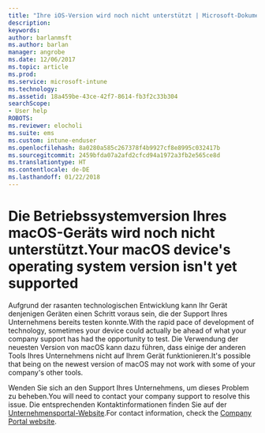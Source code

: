 ```yaml
---
title: "Ihre iOS-Version wird noch nicht unterstützt | Microsoft-Dokumentation"
description: 
keywords: 
author: barlanmsft
ms.author: barlan
manager: angrobe
ms.date: 12/06/2017
ms.topic: article
ms.prod: 
ms.service: microsoft-intune
ms.technology: 
ms.assetid: 18a459be-43ce-42f7-8614-fb3f2c33b304
searchScope:
- User help
ROBOTS: 
ms.reviewer: elocholi
ms.suite: ems
ms.custom: intune-enduser
ms.openlocfilehash: 8a0280a585c267378f4b9927cf8e8995c032417b
ms.sourcegitcommit: 2459bfda07a2afd2cfcd94a1972a3fb2e565ce8d
ms.translationtype: HT
ms.contentlocale: de-DE
ms.lasthandoff: 01/22/2018
---
```

# <a name="your-macos-devices-operating-system-version-isnt-yet-supported"></a><span data-ttu-id="7abb8-102">Die Betriebssystemversion Ihres macOS-Geräts wird noch nicht unterstützt.</span><span class="sxs-lookup"><span data-stu-id="7abb8-102">Your macOS device's operating system version isn't yet supported</span></span>

<span data-ttu-id="7abb8-103">Aufgrund der rasanten technologischen Entwicklung kann Ihr Gerät denjenigen Geräten einen Schritt voraus sein, die der Support Ihres Unternehmens bereits testen konnte.</span><span class="sxs-lookup"><span data-stu-id="7abb8-103">With the rapid pace of development of technology, sometimes your device could actually be ahead of what your company support has had the opportunity to test.</span></span> <span data-ttu-id="7abb8-104">Die Verwendung der neuesten Version von macOS kann dazu führen, dass einige der anderen Tools Ihres Unternehmens nicht auf Ihrem Gerät funktionieren.</span><span class="sxs-lookup"><span data-stu-id="7abb8-104">It's possible that being on the newest version of macOS may not work with some of your company's other tools.</span></span>

<span data-ttu-id="7abb8-105">Wenden Sie sich an den Support Ihres Unternehmens, um dieses Problem zu beheben.</span><span class="sxs-lookup"><span data-stu-id="7abb8-105">You will need to contact your company support to resolve this issue.</span></span> <span data-ttu-id="7abb8-106">Die entsprechenden Kontaktinformationen finden Sie auf der [Unternehmensportal-Website](https://portal.manage.microsoft.com#HelpDeskDialog).</span><span class="sxs-lookup"><span data-stu-id="7abb8-106">For contact information, check the [Company Portal website](https://portal.manage.microsoft.com#HelpDeskDialog).</span></span>
